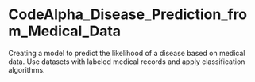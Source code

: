 # CodeAlpha_Disease_Prediction_from_Medical_Data
Creating a model to predict the likelihood of a disease based on medical data. Use datasets with labeled medical records and apply classification algorithms.
